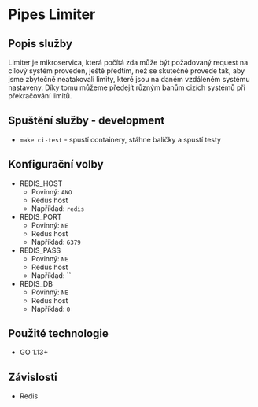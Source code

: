# Pipes Limiter


## Popis služby
Limiter je mikroservica, která počítá zda může být požadovaný request na cílový systém proveden, ještě předtím, než se skutečně provede tak, aby jsme zbytečně neatakovali limity, které jsou na daném vzdáleném systému nastaveny.
Díky tomu můžeme předejít různým banům cizích systémů při překračování limitů.

## Spuštění služby - development
- `make ci-test`       - spustí containery, stáhne balíčky a spustí testy

## Konfigurační volby
- REDIS_HOST 
    - Povinný: `ANO`
    - Redus host
    - Například: `redis`
- REDIS_PORT 
    - Povinný: `NE`
    - Redus host
    - Například: `6379`
- REDIS_PASS 
    - Povinný: `NE`
    - Redus host
    - Například: ``
- REDIS_DB 
    - Povinný: `NE`
    - Redus host
    - Například: `0`

## Použité technologie
- GO 1.13+

## Závislosti
- Redis
